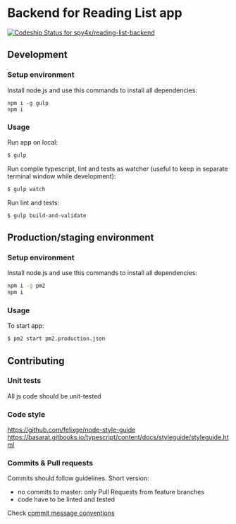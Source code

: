 # Backend for Reading List app

[ ![Codeship Status for spy4x/reading-list-backend](https://app.codeship.com/projects/b220ef30-893e-0134-ab3e-424976f5906b/status?branch=master)](https://app.codeship.com/projects/184162)

## Development

### Setup environment

Install node.js and use this commands to install all dependencies:

```
npm i -g gulp
npm i
```

### Usage

Run app on local: 
```bash
$ gulp
```

Run compile typescript, lint and tests as watcher (useful to keep in separate 
terminal window while development): 
```bash
$ gulp watch
```

Run lint and tests: 
```bash
$ gulp build-and-validate
```


## Production/staging environment

### Setup environment

Install node.js and use this commands to install all dependencies:

```bash
npm i -g pm2
npm i
```

### Usage

To start app:

```bash
$ pm2 start pm2.production.json
```

## Contributing

### Unit tests

All js code should be unit-tested

### Code style

https://github.com/felixge/node-style-guide
https://basarat.gitbooks.io/typescript/content/docs/styleguide/styleguide.html

### Commits & Pull requests

Commits should follow guidelines. Short version:

* no commits to master: only Pull Requests from feature branches
* code have to be linted and tested

Check [commit message conventions](https://docs.google.com/document/d/1QrDFcIiPjSLDn3EL15IJygNPiHORgU1_OOAqWjiDU5Y/edit#)
